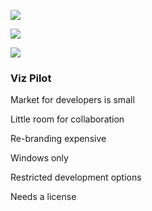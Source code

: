 
<section>

![](../resources/001_Content_Pilot/Existing_System_Content_Pilot_1_Admin_1.JPG "")

</section>

<section>

![](../resources/001_Content_Pilot/Existing_System_Content_Pilot_2_Main_3.JPG "")

</section>

<section>

![](../resources/001_Content_Pilot/Existing_System_Content_Pilot_4_Lower_2.JPG "")

</section>

<section>

<h3>Viz Pilot</h3>

<p>Market for developers is small</p>

<p>Little room for collaboration</p>

<p>Re-branding expensive</p>

<p>Windows only</p>

<p>Restricted development options</p>

<p>Needs a license</p>


</section>